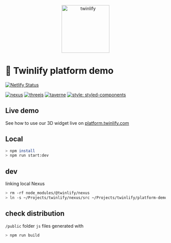<p align="center">
  <a href="https://www.twinlify.com">
    <img width="150" alt="twinlify" src="https://static.twinlify.com/logos/logo.svg"/>
  </a>
</p>

# 🍄 Twinlify platform demo

[![Netlify Status](https://api.netlify.com/api/v1/badges/e3a5cf54-23e7-4135-8d20-f4ce87fe9244/deploy-status)](https://app.netlify.com/sites/twinlify-platform-demo/deploys)

[![nexus](https://img.shields.io/npm/v/@twinlify/nexus?color=%23111&label=%40twinlify%2Fnexus)](https://www.npmjs.com/package/@twinlify/nexus)
[![threejs](https://img.shields.io/npm/v/three?label=three&colorB=111)](https://github.com/mrdoob/three.js)
[![taverne](https://img.shields.io/npm/v/taverne?label=taverne&colorB=111)](https://github.com/uralys/taverne)
[![style: styled-components](https://img.shields.io/badge/-%F0%9F%92%85%20styled--components-orange.svg?colorB=111)](https://github.com/styled-components/styled-components)

## Live demo

See how to use our 3D widget live on [platform.twinlify.com](https://platform.twinlify.com)

## Local

```sh
> npm install
> npm run start:dev
```

## dev

linking local Nexus

```sh
> rm -rf node_modules/@twinlify/nexus
> ln -s ~/Projects/twinlify/nexus/src ~/Projects/twinlify/platform-demo/node_modules/@twinlify/nexus
```

## check distribution

`/public` folder `js` files generated with

```sh
> npm run build
```
